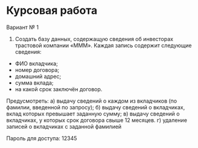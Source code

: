 # Курсовая работа


Вариант № 1

1.	Создать базу данных, содержащую сведения об инвесторах трастовой компании «MMM». Каждая запись содержит следующие сведения:
-	ФИО вкладчика;
-	номер договора;
-	домашний адрес;
-	сумма вклада;
-	на какой срок заключён договор.

Предусмотреть:
а) выдачу сведений о каждом из вкладчиков (по фамилии, введенной по запросу);
б) выдачу сведений о вкладчиках, вклад которых превышает заданную сумму;
в) выдачу сведений о вкладчиках, у которых срок договора свыше 12 месяцев.
г) удаление записей о вкладчиках с заданной фамилией

Пароль для доступа: 12345
